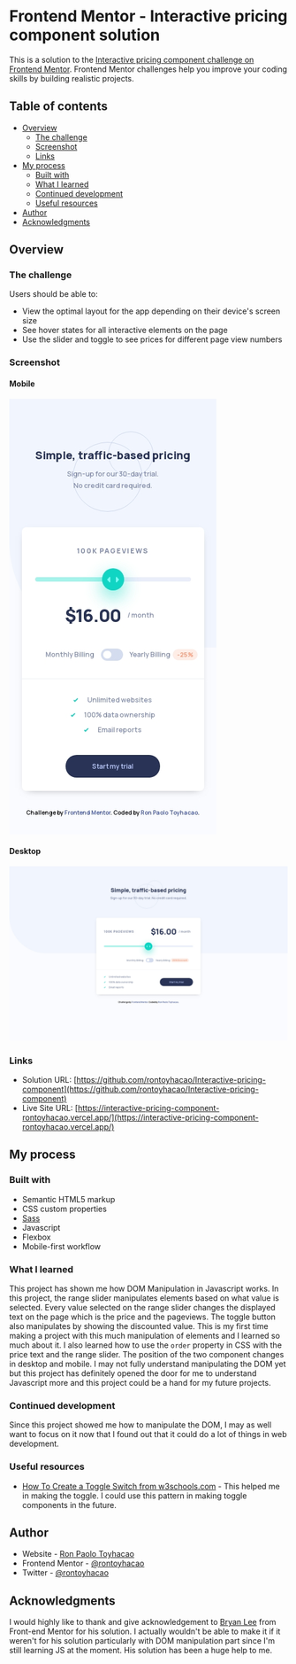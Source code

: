 # Frontend Mentor - Interactive pricing component solution

This is a solution to the [Interactive pricing component challenge on Frontend Mentor](https://www.frontendmentor.io/challenges/interactive-pricing-component-t0m8PIyY8). Frontend Mentor challenges help you improve your coding skills by building realistic projects. 

## Table of contents

- [Overview](#overview)
  - [The challenge](#the-challenge)
  - [Screenshot](#screenshot)
  - [Links](#links)
- [My process](#my-process)
  - [Built with](#built-with)
  - [What I learned](#what-i-learned)
  - [Continued development](#continued-development)
  - [Useful resources](#useful-resources)
- [Author](#author)
- [Acknowledgments](#acknowledgments)

## Overview

### The challenge

Users should be able to:

- View the optimal layout for the app depending on their device's screen size
- See hover states for all interactive elements on the page
- Use the slider and toggle to see prices for different page view numbers

### Screenshot

#### Mobile

![](./screenshots/mobile.jpg)

#### Desktop

![](./screenshots/desktop.jpg)

### Links

- Solution URL: [https://github.com/rontoyhacao/Interactive-pricing-component](https://github.com/rontoyhacao/Interactive-pricing-component)
- Live Site URL: [https://interactive-pricing-component-rontoyhacao.vercel.app/](https://interactive-pricing-component-rontoyhacao.vercel.app/)

## My process

### Built with

- Semantic HTML5 markup
- CSS custom properties
- [Sass](https://sass-lang.com/)
- Javascript
- Flexbox
- Mobile-first workflow

### What I learned

This project has shown me how DOM Manipulation in Javascript works. In this project, the range slider manipulates elements based on what value is selected. Every value selected on the range slider changes the displayed text on the page which is the price and the pageviews. The toggle button also manipulates by showing the discounted value. This is my first time making a project with this much manipulation of elements and I learned so much about it. I also learned how to use the `order` property in CSS with the price text and the range slider. The position of the two component changes in desktop and mobile. I may not fully understand manipulating the DOM yet but this project has definitely opened the door for me to understand Javascript more and this project could be a hand for my future projects.

### Continued development

Since this project showed me how to manipulate the DOM, I may as well want to focus on it now that I found out that it could do a lot of things in web development.

### Useful resources

- [How To Create a Toggle Switch from w3schools.com](https://www.w3schools.com/howto/howto_css_switch.asp) - This helped me in making the toggle. I could use this pattern in making toggle components in the future.

## Author

- Website - [Ron Paolo Toyhacao](https://www.your-site.com)
- Frontend Mentor - [@rontoyhacao](https://www.frontendmentor.io/profile/rontoyhacao)
- Twitter - [@rontoyhacao](https://twitter.com/rontoyhacao)

## Acknowledgments

I would highly like to thank and give acknowledgement to [Bryan Lee](https://www.frontendmentor.io/profile/BL1133) from Front-end Mentor for his solution. I actually wouldn't be able to make it if it weren't for his solution particularly with DOM manipulation part since I'm still learning JS at the moment. His solution has been a huge help to me.
